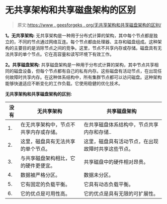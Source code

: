 # 无共享架构和共享磁盘架构的区别

> 原文:[https://www . geesforgeks . org/无共享架构和共享磁盘架构的区别/](https://www.geeksforgeeks.org/difference-between-shared-nothing-architecture-and-shared-disk-architecture/)

**1。无共享架构:**
无共享架构是一种用于分布式计算的架构，其中每个节点都是独立的，不同的节点通过网络互连。每个节点都由处理器、主存和磁盘组成。这种架构的主要目的是消除节点之间的竞争。这里，节点不共享内存或存储。磁盘具有无法共享的单个节点。它在高容量和读写环境下有效工作。

**2。共享磁盘架构:**
共享磁盘架构是一种用于分布式计算的架构，其中节点共享相同的磁盘设备，但每个节点都有自己的私有内存。这些磁盘有活动节点，在出现任何故障时共享内存。在这种体系结构中，所有集群节点都可以访问磁盘。这种架构能够快速适应不断变化的工作负载。它使用稳健的优化技术。

**无共享架构和共享磁盘架构的区别:**

<center>

| 没有 | 无共享架构 | 共享磁盘架构 |
| --- | --- | --- |
| 1. | 在无共享架构中，节点不共享内存或存储。 | 在共享磁盘体系结构中，节点共享内存和存储.. |
| 2. | 这里，磁盘具有无法共享的单个节点。 | 这里，磁盘具有活动节点，在出现故障时共享这些节点。 |
| 3. | 与共享磁盘架构相比，它的硬件更便宜。 | 共享磁盘中的硬件相对昂贵。 |
| 4. | 数据被严格分区。 | 数据未分区。 |
| 5. | 它有固定的负载平衡。 | 它具有动态负载平衡。 |
| 6. | 它的优点是可用性高。 | 它的优点是具有无限的可扩展性。 |

</center>